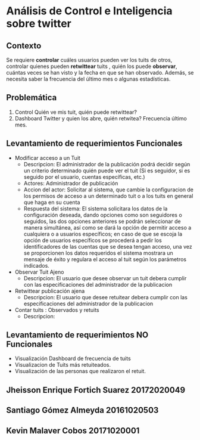 # Análisis de Control e Inteligencia sobre twitter

## Contexto  

Se requiere **controlar** cuáles usuarios pueden ver los tuits de otros, controlar quienes pueden **retwittear** tuits , quién los puede **observar**, cuántas veces se han visto y la fecha en que se han observado. Además, se necesita saber la frecuencia del último mes o algunas estadísticas. 

## Problemática

1. Control Quién ve mis tuit, quién puede retwittear?
2. Dashboard Twitter y quien los abre, quién retwitea? Frecuencia último mes.
 
## Levantamiento de requerimientos Funcionales
- Modificar acceso a un Tuit
  - Descripcion:
  El administrador de la publicación podrá decidir según un criterio determinado quién puede ver el tuit (Si es seguidor, si es seguido por el usuario, cuentas específicas, etc.)
  - Actores:
  Administrador de publicación
  - Accion del actor:
  Solicitar al sistema, que cambie la configuracion de los permisos de acceso a un determinado tuit o a los tuits en general que haga en su cuenta
  - Respuesta del sistema:
  El sistema solicitara los datos de la configuración deseada, dando opciones como son seguidores o seguidos, las dos opciones anteriores se podrán seleccionar de manera simultánea, así como se dará la opción de permitir acceso a cualquiera o a usuarios específicos; en caso de que se escoja la opción de usuarios específicos se procederá a pedir los identificadores de las cuentas que se desea tengan acceso, una vez se proporcionen los datos requeridos el sistema mostrara un mensaje de éxito y regulara el acceso al tuit según los parámetros indicados.
- Observar Tuit Ajeno
  - Descripcion:
  El usuario que desee observar un tuit debera cumplir con las especificaciones del administrador de la publicacion
- Retwittear publicación ajena
  - Descripcion:
  El usuario que desee retuitear debera cumplir con las especificaciones del administrador de la publicacion
- Contar tuits : Observados y retuits
  - Descripcion:
## Levantamiento de requerimientos NO  Funcionales
- Visualización Dashboard de frecuencia de tuits
- Visualizacion de Tuits más retuiteados.
- Visualización de las personas que realizaron el retuit.



## Jheisson Enrique Fortich Suarez 20172020049 
## Santiago Gómez Almeyda 20161020503
## Kevin Malaver Cobos 20171020001

